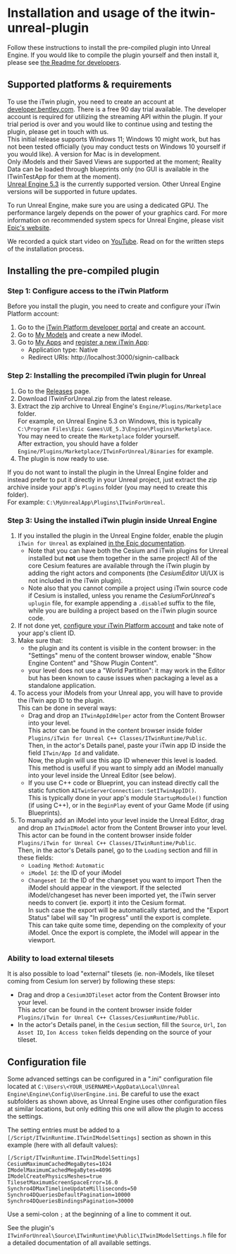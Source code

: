 # Installation and usage of the itwin-unreal-plugin

Follow these instructions to install the pre-compiled plugin into Unreal Engine. If you would like to compile the plugin yourself and then install it, please see [the Readme for developers](../ForDevelopers/).

## Supported platforms & requirements
To use the iTwin plugin, you need to create an account at [developer.bentley.com](https://developer.bentley.com). There is a free 90 day trial available. The developer account is required for utilizing the streaming API within the plugin. If your trial period is over and you would like to continue using and testing the plugin, please get in touch with us.<br>
This initial release supports Windows 11; Windows 10 might work, but has not been tested officially (you may conduct tests on Windows 10 yourself if you would like). A version for Mac is in development.<br>
Only iModels and their Saved Views are supported at the moment; Reality Data can be loaded through blueprints only (no GUI is available in the ITwinTestApp for them at the moment).<br>
[Unreal Engine 5.3](https://dev.epicgames.com/documentation/en-us/unreal-engine/installing-unreal-engine?application_version=5.3) is the currently supported version. Other Unreal Engine versions will be supported in future updates.<br>

To run Unreal Engine, make sure you are using a dedicated GPU. The performance largely depends on the power of your graphics card. For more information on recommended system specs for Unreal Engine, please visit [Epic's website](https://dev.epicgames.com/documentation/de-de/unreal-engine/hardware-and-software-specifications-for-unreal-engine).

We recorded a quick start video on [YouTube](https://www.youtube.com/watch?v=quf4t4LsqXw). Read on for the written steps of the installation process.

## Installing the pre-compiled plugin
### <a id="configure-itwin-platform"></a> Step 1: Configure access to the iTwin Platform

Before you install the plugin, you need to create and configure your iTwin Platform account:<br>
1. Go to the [iTwin Platform developer portal](https://developer.bentley.com/) and create an account.<br>
2. Go to [My Models](https://developer.bentley.com/my-imodels/) and create a new iModel.<br>
3. Go to [My Apps](https://developer.bentley.com/my-apps/) and [register a new iTwin App](https://developer.bentley.com/tutorials/quickstart-web-and-service-apps/#12-register-your-application):
   - Application type: Native
   - Redirect URIs: http://localhost:3000/signin-callback

### <a id="install-plugin"></a> Step 2: Installing the precompiled iTwin plugin for Unreal

1. Go to the [Releases](https://github.com/iTwin/itwin-unreal-plugin/releases) page.
2. Download ITwinForUnreal.zip from the latest release.
3. Extract the zip archive to Unreal Engine's `Engine/Plugins/Marketplace` folder.<br>
   For example, on Unreal Engine 5.3 on Windows, this is typically `C:\Program Files\Epic Games\UE_5.3\Engine\Plugins\Marketplace`.<br>
   You may need to create the `Marketplace` folder yourself.<br>
   After extraction, you should have a folder `Engine/Plugins/Marketplace/ITwinForUnreal/Binaries` for example.
4. The plugin is now ready to use.

If you do not want to install the plugin in the Unreal Engine folder and instead prefer to put it directly in your Unreal project, just extract the zip archive inside your app's `Plugins` folder (you may need to create this folder).<br>
For example: `C:\MyUnrealApp\Plugins\ITwinForUnreal`.

### Step 3: Using the installed iTwin plugin inside Unreal Engine

1. If you installed the plugin in the Unreal Engine folder, enable the plugin `iTwin for Unreal` as explained [in the Epic documentation](https://dev.epicgames.com/documentation/en-us/unreal-engine/working-with-plugins-in-unreal-engine).
   - Note that you can have both the Cesium and iTwin plugins for Unreal installed but **not** use them together in the same project! All of the core Cesium features are available through the iTwin plugin by adding the right actors and components (the _CesiumEditor_ UI/UX is not included in the iTwin plugin).
   - Note also that you cannot compile a project using iTwin source code if Cesium is installed, unless you rename the _CesiumForUnreal_'s `uplugin` file, for example appending a `.disabled` suffix to the file, while you are building a project based on the iTwin plugin source code.
2. If not done yet, [configure your iTwin Platform account](#configure-itwin-platform) and take note of your app's client ID.
3. Make sure that:
   - the plugin and its content is visible in the content browser: in the "Settings" menu of the content browser window, enable "Show Engine Content" and "Show Plugin Content".
   - your level does not use a "World Partition": it may work in the Editor but has been known to cause issues when packaging a level as a standalone application.
4. To access your iModels from your Unreal app, you will have to provide the iTwin app ID to the plugin.<br>
   This can be done in several ways:
   - Drag and drop an `ITwinAppIdHelper` actor from the Content Browser into your level.<br>
     This actor can be found in the content browser inside folder `Plugins/iTwin for Unreal C++ Classes/ITwinRuntime/Public`.<br>
     Then, in the actor's Details panel, paste your iTwin app ID inside the field `ITwin/App Id` and validate.<br>
     Now, the plugin will use this app ID whenever this level is loaded.<br>
     This method is useful if you want to simply add an iModel manually into your level inside the Unreal Editor (see below).
   - If you use C++ code or Blueprint, you can instead directly call the static function `AITwinServerConnection::SetITwinAppID()`.<br>
     This is typically done in your app's module `StartupModule()` function (if using C++), or in the `BeginPlay` event of your Game Mode (if using Blueprints).
5. To manually add an iModel into your level inside the Unreal Editor, drag and drop an `ITwinIModel` actor from the Content Browser into your level.<br>
   This actor can be found in the content browser inside folder `Plugins/iTwin for Unreal C++ Classes/ITwinRuntime/Public`.<br>
   Then, in the actor's Details panel, go to the `Loading` section and fill in these fields:
   - `Loading Method`: `Automatic`
   - `iModel Id`: the ID of your iModel
   - `Changeset Id`: the ID of the changeset you want to import
   Then the iModel should appear in the viewport.
   If the selected iModel/changeset has never been imported yet, the iTwin server needs to convert (ie. export) it into the Cesium format.<br>
   In such case the export will be automatically started, and the "Export Status" label will say "In progress" until the export is complete.<br>
   This can take quite some time, depending on the complexity of your iModel. Once the export is complete, the iModel will appear in the viewport.
   
### <a id="load-external-tileset"></a>Ability to load external tilesets
It is also possible to load "external" tilesets (ie. non-iModels, like tileset coming from Cesium Ion server) by following these steps:
- Drag and drop a `Cesium3DTileset` actor from the Content Browser into your level.<br>
  This actor can be found in the content browser inside folder `Plugins/iTwin for Unreal C++ Classes/CesiumRuntime/Public`.<br>
- In the actor's Details panel, in the `Cesium` section, fill the `Source`, `Url`, `Ion Asset ID`, `Ion Access token` fields depending on the source of your tileset.

## Configuration file
Some advanced settings can be configured in a ".ini" configuration file located at `C:\Users\<YOUR_USERNAME>\AppData\Local\Unreal Engine\Engine\Config\UserEngine.ini`.
Be careful to use the exact subfolders as shown above, as Unreal Engine uses other configuration files at similar locations, but only editing this one will allow the plugin to access the settings.

The setting entries must be added to a `[/Script/ITwinRuntime.ITwinIModelSettings]` section as shown in this example (here with all default values):

```
[/Script/ITwinRuntime.ITwinIModelSettings]
CesiumMaximumCachedMegaBytes=1024
IModelMaximumCachedMegaBytes=4096
IModelCreatePhysicsMeshes=true
TilesetMaximumScreenSpaceError=16.0
Synchro4DMaxTimelineUpdateMilliseconds=50
Synchro4DQueriesDefaultPagination=10000
Synchro4DQueriesBindingsPagination=30000
```
Use a semi-colon `;` at the beginning of a line to comment it out.

See the plugin's `ITwinForUnreal\Source\ITwinRuntime\Public\ITwinIModelSettings.h` file for a detailed documentation of all available settings.